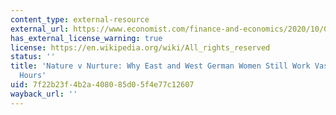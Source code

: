 ```yaml
---
content_type: external-resource
external_url: https://www.economist.com/finance-and-economics/2020/10/03/why-east-and-west-german-women-still-work-vastly-different-hours
has_external_license_warning: true
license: https://en.wikipedia.org/wiki/All_rights_reserved
status: ''
title: 'Nature v Nurture: Why East and West German Women Still Work Vastly Different
  Hours'
uid: 7f22b23f-4b2a-4080-85d0-5f4e77c12607
wayback_url: ''
---
```

